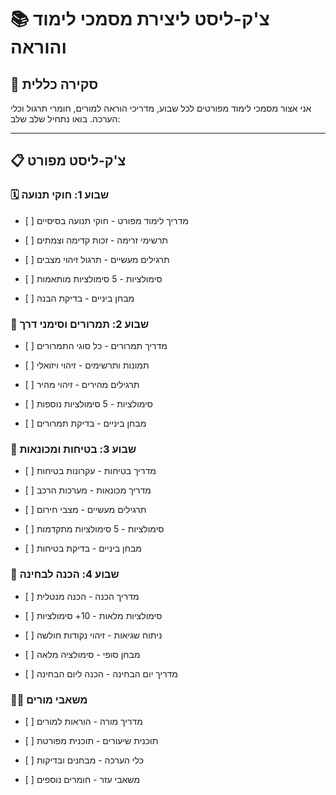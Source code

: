 # 📚 צ'ק-ליסט ליצירת מסמכי לימוד והוראה

## 🎯 סקירה כללית

אני אצור מסמכי לימוד מפורטים לכל שבוע, מדריכי הוראה למורים, חומרי תרגול וכלי הערכה. בואו נתחיל שלב שלב:

---

## 📋 צ'ק-ליסט מפורט

### 🗓️ שבוע 1: חוקי תנועה

- [ ] מדריך לימוד מפורט - חוקי תנועה בסיסיים

- [ ] תרשימי זרימה - זכות קדימה וצמתים

- [ ] תרגילים מעשיים - תרגול זיהוי מצבים

- [ ] סימולציות - 5 סימולציות מותאמות

- [ ] מבחן ביניים - בדיקת הבנה

### 🚸 שבוע 2: תמרורים וסימני דרך

- [ ] מדריך תמרורים - כל סוגי התמרורים

- [ ] תמונות ותרשימים - זיהוי ויזואלי

- [ ] תרגילים מהירים - זיהוי מהיר

- [ ] סימולציות - 5 סימולציות נוספות

- [ ] מבחן ביניים - בדיקת תמרורים

### 🧯 שבוע 3: בטיחות ומכונאות

- [ ] מדריך בטיחות - עקרונות בטיחות

- [ ] מדריך מכונאות - מערכות הרכב

- [ ] תרגילים מעשיים - מצבי חירום

- [ ] סימולציות - 5 סימולציות מתקדמות

- [ ] מבחן ביניים - בדיקת בטיחות

### 🎯 שבוע 4: הכנה לבחינה

- [ ] מדריך הכנה - הכנה מנטלית

- [ ] סימולציות מלאות - 10+ סימולציות

- [ ] ניתוח שגיאות - זיהוי נקודות חולשה

- [ ] מבחן סופי - סימולציה מלאה

- [ ] מדריך יום הבחינה - הכנה ליום הבחינה

### 👨‍🏫 משאבי מורים

- [ ] מדריך מורה - הוראות למורים

- [ ] תוכנית שיעורים - תוכנית מפורטת

- [ ] כלי הערכה - מבחנים ובדיקות

- [ ] משאבי עזר - חומרים נוספים